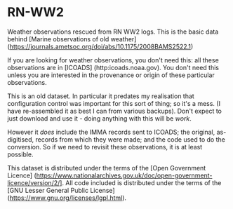 # RN-WW2

Weather observations rescued from RN WW2 logs. This is the basic data behind [Marine observations of old weather] (https://journals.ametsoc.org/doi/abs/10.1175/2008BAMS2522.1)

If you are looking for weather observations, you don't need this: all these observations are in [ICOADS] (http:icoads.noaa.gov). You don't need this unless you are interested in the provenance or origin of these particular observations.

This is an old dataset. In particular it predates my realisation that configuration control was important for this sort of thing; so it's a mess. (I have re-assembled it as best I can from various backups). Don't expect to just download and use it - doing anything with this will be *work*.

However it *does* include the IMMA records sent to ICOADS; the original, as-digitised, records from which they were made; and the code used to do the conversion. So if we need to revisit these observations, it is at least possible.

This dataset is distributed under the terms of the [Open Government Licence] (https://www.nationalarchives.gov.uk/doc/open-government-licence/version/2/]. All code included is distributed under the terms of the [GNU Lesser General Public License] (https://www.gnu.org/licenses/lgpl.html).
